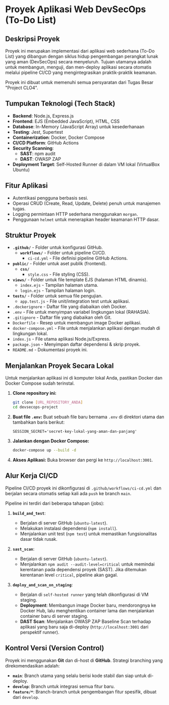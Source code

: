 # Proyek Aplikasi Web DevSecOps (To-Do List)

## Deskripsi Proyek

Proyek ini merupakan implementasi dari aplikasi web sederhana (To-Do List) yang dibangun dengan siklus hidup pengembangan perangkat lunak yang aman (DevSecOps) secara menyeluruh. Tujuan utamanya adalah untuk membangun, menguji, dan men-deploy aplikasi secara otomatis melalui pipeline CI/CD yang mengintegrasikan praktik-praktik keamanan.

Proyek ini dibuat untuk memenuhi semua persyaratan dari Tugas Besar "Project CLO4".

## Tumpukan Teknologi (Tech Stack)

* **Backend**: Node.js, Express.js
* **Frontend**: EJS (Embedded JavaScript), HTML, CSS 
* **Database**: In-Memory (JavaScript Array) untuk kesederhanaan
* **Testing**: Jest, Supertest 
* **Containerization**: Docker, Docker Compose 
* **CI/CD Platform**: GitHub Actions 
* **Security Scanning**:
    * **SAST**: npm audit 
    * **DAST**: OWASP ZAP 
* **Deployment Target**: Self-Hosted Runner di dalam VM lokal (VirtualBox Ubuntu) 

## Fitur Aplikasi

* Autentikasi pengguna berbasis sesi.
* Operasi CRUD (Create, Read, Update, Delete) penuh untuk manajemen tugas.
* Logging permintaan HTTP sederhana menggunakan `morgan`.
* Penggunaan `helmet` untuk menerapkan header keamanan HTTP dasar.

## Struktur Proyek

* **`.github/`** - Folder untuk konfigurasi GitHub.
    * **`workflows/`** - Folder untuk pipeline CI/CD.
        * `ci-cd.yml` - File definisi pipeline GitHub Actions.
* **`public/`** - Folder untuk aset publik (frontend).
    * **`css/`**
        * `style.css` - File styling (CSS).
* **`views/`** - Folder untuk file template EJS (halaman HTML dinamis).
    * `index.ejs` - Tampilan halaman utama.
    * `login.ejs` - Tampilan halaman login.
* **`tests/`** - Folder untuk semua file pengujian.
    * `app.test.js` - File unit/integration test untuk aplikasi.
* `.dockerignore` - Daftar file yang diabaikan oleh Docker.
* `.env` - File untuk menyimpan variabel lingkungan lokal (RAHASIA). 
* `.gitignore` - Daftar file yang diabaikan oleh Git.
* `Dockerfile` - Resep untuk membangun image Docker aplikasi. 
* `docker-compose.yml` - File untuk menjalankan aplikasi dengan mudah di lingkungan lokal.
* `index.js` - File utama aplikasi Node.js/Express.
* `package.json` - Menyimpan daftar dependensi & skrip proyek.
* `README.md` - Dokumentasi proyek ini.

## Menjalankan Proyek Secara Lokal

Untuk menjalankan aplikasi ini di komputer lokal Anda, pastikan Docker dan Docker Compose sudah terinstal.

1.  **Clone repository ini:**
    ```bash
    git clone [URL_REPOSITORY_ANDA]
    cd devsecops-project
    ```

2.  **Buat file `.env`:**
    Buat sebuah file baru bernama `.env` di direktori utama dan tambahkan baris berikut:
    ```
    SESSION_SECRET='secret-key-lokal-yang-aman-dan-panjang'
    ```

3.  **Jalankan dengan Docker Compose:**
    ```bash
    docker-compose up --build -d
    ```

4.  **Akses Aplikasi:**
    Buka browser dan pergi ke `http://localhost:3001`.

## Alur Kerja CI/CD

Pipeline CI/CD proyek ini dikonfigurasi di `.github/workflows/ci-cd.yml` dan berjalan secara otomatis setiap kali ada `push` ke branch `main`.

Pipeline ini terdiri dari beberapa tahapan (jobs):

1.  **`build_and_test`**:
    * Berjalan di server GitHub (`ubuntu-latest`).
    * Melakukan instalasi dependensi (`npm install`). 
    * Menjalankan unit test (`npm test`) untuk memastikan fungsionalitas dasar tidak rusak. 

2.  **`sast_scan`**:
    * Berjalan di server GitHub (`ubuntu-latest`).
    * Menjalankan `npm audit --audit-level=critical` untuk memindai kerentanan pada dependensi proyek (SAST). Jika ditemukan kerentanan level `critical`, pipeline akan gagal. 

3.  **`deploy_and_scan_on_staging`**:
    * Berjalan di `self-hosted runner` yang telah dikonfigurasi di VM staging.
    * **Deployment**: Membangun image Docker baru, mendorongnya ke Docker Hub, lalu menghentikan container lama dan menjalankan container baru di server staging.
    * **DAST Scan**: Menjalankan OWASP ZAP Baseline Scan terhadap aplikasi yang baru saja di-deploy (`http://localhost:3001` dari perspektif runner).

## Kontrol Versi (Version Control)

Proyek ini menggunakan **Git** dan di-host di **GitHub**. Strategi branching yang direkomendasikan adalah:
* **`main`**: Branch utama yang selalu berisi kode stabil dan siap untuk di-deploy.
* **`develop`**: Branch untuk integrasi semua fitur baru.
* **`feature/*`**: Branch-branch untuk pengembangan fitur spesifik, dibuat dari `develop`. 